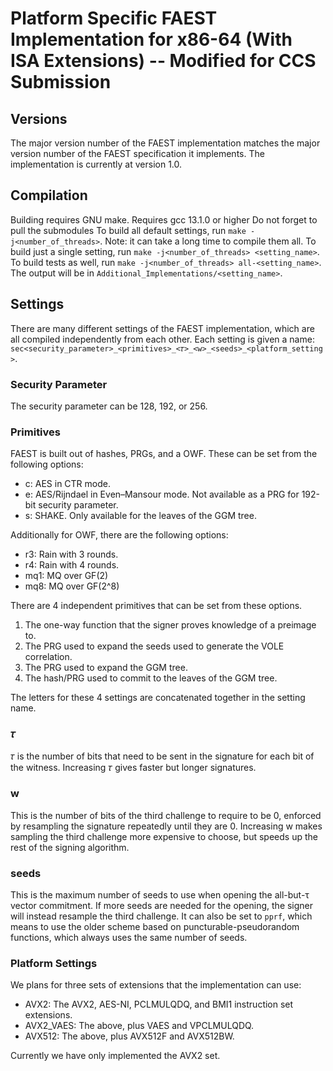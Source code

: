 # Platform Specific FAEST Implementation for x86-64 (With ISA Extensions) -- Modified for CCS Submission

## Versions

The major version number of the FAEST implementation matches the major version number of the FAEST specification it implements.
The implementation is currently at version 1.0.

## Compilation

Building requires GNU make.
Requires gcc 13.1.0 or higher
Do not forget to pull the submodules
To build all default settings, run `make -j<number_of_threads>`.
Note: it can take a long time to compile them all.
To build just a single setting, run `make -j<number_of_threads> <setting_name>`.
To build tests as well, run `make -j<number_of_threads> all-<setting_name>`.
The output will be in `Additional_Implementations/<setting_name>`.

## Settings

There are many different settings of the FAEST implementation, which are all compiled independently from each other.
Each setting is given a name: `sec<security_parameter>_<primitives>_<𝜏>_<w>_<seeds>_<platform_setting>`.

### Security Parameter

The security parameter can be 128, 192, or 256.

### Primitives

FAEST is built out of hashes, PRGs, and a OWF.
These can be set from the following options:
- c: AES in CTR mode.
- e: AES/Rijndael in Even–Mansour mode. Not available as a PRG for 192-bit security parameter.
- s: SHAKE. Only available for the leaves of the GGM tree.

Additionally for OWF, there are the following options:
- r3: Rain with 3 rounds.
- r4: Rain with 4 rounds.
- mq1: MQ over GF(2)
- mq8: MQ over GF(2^8)

There are 4 independent primitives that can be set from these options.
1. The one-way function that the signer proves knowledge of a preimage to.
2. The PRG used to expand the seeds used to generate the VOLE correlation.
3. The PRG used to expand the GGM tree.
4. The hash/PRG used to commit to the leaves of the GGM tree.

The letters for these 4 settings are concatenated together in the setting name.

### 𝜏

𝜏 is the number of bits that need to be sent in the signature for each bit of the witness.
Increasing 𝜏 gives faster but longer signatures.

### w

This is the number of bits of the third challenge to require to be 0, enforced by resampling the signature repeatedly until they are 0.
Increasing w makes sampling the third challenge more expensive to choose, but speeds up the rest of the signing algorithm.

### seeds

This is the maximum number of seeds to use when opening the all-but-τ vector commitment.
If more seeds are needed for the opening, the signer will instead resample the third challenge.
It can also be set to `pprf`, which means to use the older scheme based on puncturable-pseudorandom functions, which always uses the same number of seeds.

### Platform Settings

We plans for three sets of extensions that the implementation can use:

- AVX2: The AVX2, AES-NI, PCLMULQDQ, and BMI1 instruction set extensions.
- AVX2_VAES: The above, plus VAES and VPCLMULQDQ.
- AVX512: The above, plus AVX512F and AVX512BW.

Currently we have only implemented the AVX2 set.
